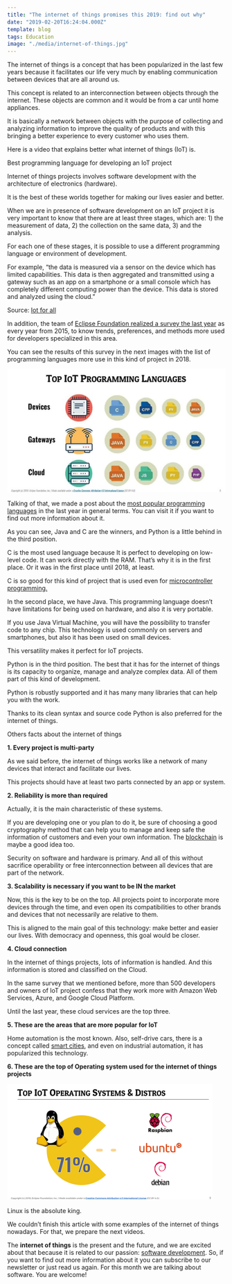 ```yaml
---
title: "The internet of things promises this 2019: find out why"
date: "2019-02-20T16:24:04.000Z"
template: blog
tags: Education
image: "./media/internet-of-things.jpg"
---
```


The internet of things is a concept that has been popularized in the last few years because it facilitates our life very much by enabling communication between devices that are all around us.

This concept is related to an interconnection between objects through the internet. These objects are common and it would be from a car until home appliances. 

It is basically a network between objects with the purpose of collecting and analyzing information to improve the quality of products and with this bringing a better experience to every customer who uses them. 

Here is a video that explains better what internet of things (IoT) is.

<youtube-video id="LlhmzVL5bm8"></youtube-video>


<title-2>Best programming language for developing an IoT project</title-2>

Internet of things projects involves software development with the architecture of electronics (hardware). 

It is the best of these worlds together for making our lives easier and better.

When we are in presence of software development on an IoT project it is very important to know that there are at least three stages, which are: 1) the measurement of data, 2) the collection on the same data, 3) and the analysis.

For each one of these stages, it is possible to use a different programming language or environment of development.

For example, “the data is measured via a sensor on the device which has limited capabilities. This data is then aggregated and transmitted using a gateway such as an app on a smartphone or a small console which has completely different computing power than the device. This data is stored and analyzed using the cloud.”

Source: [Iot for all](https://www.iotforall.com/2018-top-3-programming-languages-iot-development/amp/)

In addition, the team of [Eclipse Foundation realized a survey the last year](https://blog.benjamin-cabe.com/2018/04/17/key-trends-iot-developer-survey-2018) as every year from 2015, to know trends, preferences, and methods more used for developers specialized in this area.

You can see the results of this survey in the next images with the list of programming languages more use in this kind of project in 2018. 

![iot](media/iot1.jpg)

Talking of that, we made a post about the [most popular programming languages](https://cobuildlab.com/blog/most-popular-programming-language/) in the last year in general terms. You can visit it if you want to find out more information about it. 

As you can see, Java and C are the winners, and Python is a little behind in the third position.

C is the most used language because It is perfect to developing on low-level code. It can work directly with the RAM. That’s why it is in the first place. Or it was in the first place until 2018, at least. 

C is so good for this kind of project that is used even for [microcontroller programming.](https://www.egr.msu.edu/classes/ece480/capstone/spring15/group13/assets/app_note_john_foxworth.docx.pdf)

In the second place, we have Java. This programming language doesn’t have limitations for being used on hardware, and also it is very portable. 

If you use Java Virtual Machine, you will have the possibility to transfer code to any chip. This technology is used commonly on servers and smartphones, but also it has been used on small devices. 

This versatility makes it perfect for IoT projects. 

Python is in the third position. The best that it has for the internet of things is its capacity to organize, manage and analyze complex data. All of them part of this kind of development. 

Python is robustly supported and it has many many libraries that can help you with the work. 

Thanks to its clean syntax and source code Python is also preferred for the internet of things.

<title-3>Others facts about the internet of things</title-3>

**1. Every project is multi-party**

As we said before, the internet of things works like a network of many devices that interact and facilitate our lives. 

This projects should have at least two parts connected by an app or system. 

**2. Reliability is more than required**

Actually, it is the main characteristic of these systems. 

If you are developing one or you plan to do it, be sure of choosing a good cryptography method that can help you to manage and keep safe the information of customers and even your own information. The [blockchain](https://cobuildlab.com/blog/technology-brands-and-blockchain/) is maybe a good idea too.

Security on software and hardware is primary. And all of this without sacrifice operability or free interconnection between all devices that are part of the network.

**3. Scalability is necessary if you want to be IN the market**

Now, this is the key to be on the top. All projects point to incorporate more devices through the time, and even open its compatibilities to other brands and devices that not necessarily are relative to them. 

This is aligned to the main goal of this technology: make better and easier our lives. With democracy and openness, this goal would be closer. 

**4. Cloud connection**

In the internet of things projects, lots of information is handled. And this information is stored and classified on the Cloud. 

In the same survey that we mentioned before, more than 500 developers and owners of IoT project confess that they work more with Amazon Web Services, Azure, and Google Cloud Platform.

Until the last year, these cloud services are the top three. 

**5. These are the areas that are more popular for IoT**

Home automation is the most known. Also, self-drive cars, there is a concept called [smart cities](https://internetofthingsagenda.techtarget.com/definition/smart-city), and even on industrial automation, it has popularized this technology. 

**6. These are the top of Operating system used for the internet of things projects**

![iot](media/iot3.png)

Linux is the absolute king. 

We couldn’t finish this article with some examples of the internet of things nowadays. For that, we prepare the next videos. 

<youtube-video id="hIEIGDsbKqY"></youtube-video>

<youtube-video id="EyMB828lieU"></youtube-video>

The **internet of things** is the present and the future, and we are excited about that because it is related to our passion: [software development](https://cobuildlab.com/blog/best-software-development-process/). So, if you want to find out more information about it you can subscribe to our newsletter or just read us again. For this month we are talking about software. You are welcome! 
